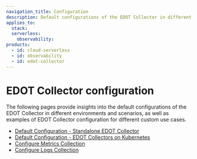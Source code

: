 ```yaml
---
navigation_title: Configuration
description: Default configurations of the EDOT Collector in different environments and scenarios, as well as examples of EDOT Collector configuration for different custom use cases.
applies_to:
  stack:
  serverless:
    observability:
products:
  - id: cloud-serverless
  - id: observability
  - id: edot-collector
---
```


# EDOT Collector configuration

The following pages provide insights into the default configurations of the EDOT Collector in different environments and scenarios, as well as examples of EDOT Collector configuration for different custom use cases.

* [Default Configuration - Standalone EDOT Collector](./default-config-standalone.md)
* [Default Configuration - EDOT Collectors on Kubernetes](./default-config-k8s.md)
* [Configure Metrics Collection](./configure-metrics-collection.md)
* [Configure Logs Collection](./configure-logs-collection.md)


